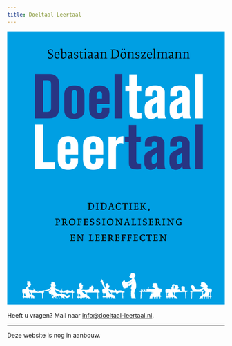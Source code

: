 ```yaml
---
title: Doeltaal Leertaal
---
```


![Doeltaal Leertaal](./bookcover.png)

Heeft u vragen? Mail naar [info@doeltaal-leertaal.nl](mailto://info@doeltaal-leertaal.nl).


---

Deze website is nog in aanbouw.


<script>

document.getElementById("header").remove();

function remove_subtitle() {
	for(let i = 0; i < 10; i++) {
		for(let j of document.getElementsByClassName("credits")) {
			j.remove();
		}
	}
}


remove_subtitle();
</script>
